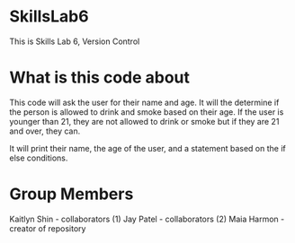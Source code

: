 # SkillsLab6
This is Skills Lab 6, Version Control
# What is this code about
This code will ask the user for their name and age. It will the determine if the person is allowed to drink and smoke
based on their age. If the user is younger than 21, they are not allowed to drink or smoke but if they are 21 and over, they can.

It will print their name, the age of the user, and a statement based on the if else conditions. 

# Group Members 
Kaitlyn Shin - collaborators (1)
Jay Patel - collaborators (2)
Maia Harmon - creator of repository 
